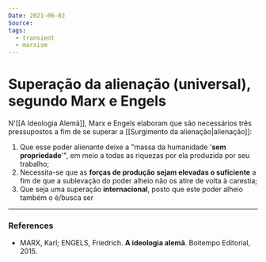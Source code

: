 ```yaml
---
Date: 2021-06-02
Source:
tags:
  - transient
  - marxism
---
```

# Superação da alienação (universal), segundo Marx e Engels
N'[[A Ideologia Alemã]], Marx e Engels elaboram que são necessários três pressupostos a fim de se superar a [[Surgimento da alienação|alienação]]:
1. Que esse poder alienante deixe a "massa da humanidade '**sem propriedade**'", em meio a todas as riquezas por ela produzida por seu trabalho; 
2. Necessita-se que as **forças de produção sejam elevadas o suficiente** a fim de que a sublevação do poder alheio não os atire de volta à carestia;
3. Que seja uma superação **internacional**, posto que este poder alheio também o é/busca ser


---
### References
- MARX, Karl; ENGELS, Friedrich. **A ideologia alemã**. Boitempo Editorial, 2015.
